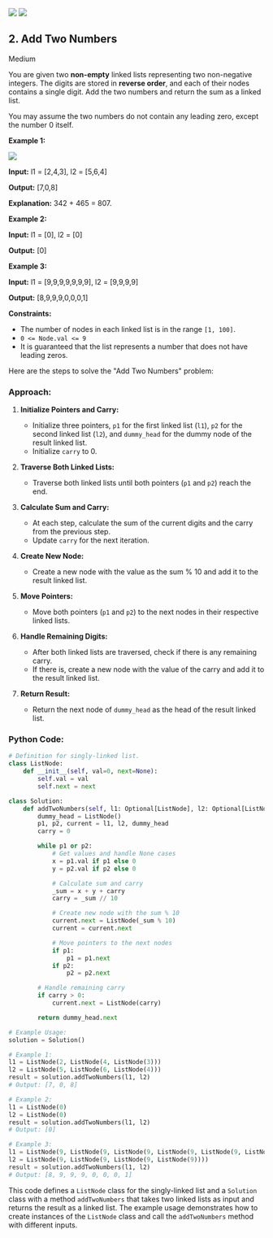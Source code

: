 [![](https://img.shields.io/github/stars/javadev/LeetCode-in-All?label=Stars&style=flat-square)](https://github.com/javadev/LeetCode-in-All)
[![](https://img.shields.io/github/forks/javadev/LeetCode-in-All?label=Fork%20me%20on%20GitHub%20&style=flat-square)](https://github.com/javadev/LeetCode-in-All/fork)

## 2\. Add Two Numbers

Medium

You are given two **non-empty** linked lists representing two non-negative integers. The digits are stored in **reverse order**, and each of their nodes contains a single digit. Add the two numbers and return the sum as a linked list.

You may assume the two numbers do not contain any leading zero, except the number 0 itself.

**Example 1:**

![](https://assets.leetcode.com/uploads/2020/10/02/addtwonumber1.jpg)

**Input:** l1 = [2,4,3], l2 = [5,6,4]

**Output:** [7,0,8]

**Explanation:** 342 + 465 = 807. 

**Example 2:**

**Input:** l1 = [0], l2 = [0]

**Output:** [0] 

**Example 3:**

**Input:** l1 = [9,9,9,9,9,9,9], l2 = [9,9,9,9]

**Output:** [8,9,9,9,0,0,0,1] 

**Constraints:**

*   The number of nodes in each linked list is in the range `[1, 100]`.
*   `0 <= Node.val <= 9`
*   It is guaranteed that the list represents a number that does not have leading zeros.

Here are the steps to solve the "Add Two Numbers" problem:

### Approach:

1. **Initialize Pointers and Carry:**
   - Initialize three pointers, `p1` for the first linked list (`l1`), `p2` for the second linked list (`l2`), and `dummy_head` for the dummy node of the result linked list.
   - Initialize `carry` to 0.

2. **Traverse Both Linked Lists:**
   - Traverse both linked lists until both pointers (`p1` and `p2`) reach the end.

3. **Calculate Sum and Carry:**
   - At each step, calculate the sum of the current digits and the carry from the previous step.
   - Update `carry` for the next iteration.

4. **Create New Node:**
   - Create a new node with the value as the sum % 10 and add it to the result linked list.

5. **Move Pointers:**
   - Move both pointers (`p1` and `p2`) to the next nodes in their respective linked lists.

6. **Handle Remaining Digits:**
   - After both linked lists are traversed, check if there is any remaining carry.
   - If there is, create a new node with the value of the carry and add it to the result linked list.

7. **Return Result:**
   - Return the next node of `dummy_head` as the head of the result linked list.

### Python Code:

```python
# Definition for singly-linked list.
class ListNode:
    def __init__(self, val=0, next=None):
        self.val = val
        self.next = next

class Solution:
    def addTwoNumbers(self, l1: Optional[ListNode], l2: Optional[ListNode]) -> Optional[ListNode]:
        dummy_head = ListNode()
        p1, p2, current = l1, l2, dummy_head
        carry = 0

        while p1 or p2:
            # Get values and handle None cases
            x = p1.val if p1 else 0
            y = p2.val if p2 else 0

            # Calculate sum and carry
            _sum = x + y + carry
            carry = _sum // 10

            # Create new node with the sum % 10
            current.next = ListNode(_sum % 10)
            current = current.next

            # Move pointers to the next nodes
            if p1:
                p1 = p1.next
            if p2:
                p2 = p2.next

        # Handle remaining carry
        if carry > 0:
            current.next = ListNode(carry)

        return dummy_head.next

# Example Usage:
solution = Solution()

# Example 1:
l1 = ListNode(2, ListNode(4, ListNode(3)))
l2 = ListNode(5, ListNode(6, ListNode(4)))
result = solution.addTwoNumbers(l1, l2)
# Output: [7, 0, 8]

# Example 2:
l1 = ListNode(0)
l2 = ListNode(0)
result = solution.addTwoNumbers(l1, l2)
# Output: [0]

# Example 3:
l1 = ListNode(9, ListNode(9, ListNode(9, ListNode(9, ListNode(9, ListNode(9, ListNode(9)))))))
l2 = ListNode(9, ListNode(9, ListNode(9, ListNode(9))))
result = solution.addTwoNumbers(l1, l2)
# Output: [8, 9, 9, 9, 0, 0, 0, 1]
```

This code defines a `ListNode` class for the singly-linked list and a `Solution` class with a method `addTwoNumbers` that takes two linked lists as input and returns the result as a linked list. The example usage demonstrates how to create instances of the `ListNode` class and call the `addTwoNumbers` method with different inputs.
